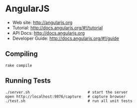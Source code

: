 AngularJS
=========

* Web site: http://angularjs.org
* Tutorial: http://docs.angularjs.org/#!/tutorial
* API Docs: http://docs.angularjs.org
* Developer Guide: http://docs.angularjs.org/#!/guide

Compiling
---------
    rake compile

Running Tests
-------------
    ./server.sh                          # start the server
    open http://localhost:9876/capture   # capture browser
    ./test.sh                            # run all unit tests


